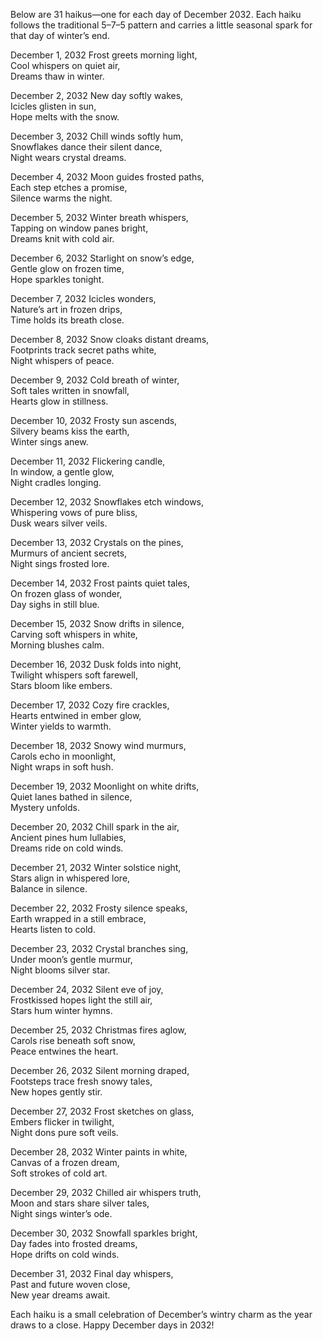 Below are 31 haikus—one for each day of December 2032. Each haiku follows the traditional 5–7–5 pattern and carries a little seasonal spark for that day of winter’s end.

December 1, 2032
Frost greets morn­ing light,  
Cool whis­pers on quiet air,  
Dreams thaw in win­ter.

December 2, 2032
New day soft­ly wakes,  
Icicles glis­ten in sun,  
Hope melts with the snow.

December 3, 2032
Chill winds soft­ly hum,  
Snow­flakes dance their silent dance,  
Night wears crys­tal dreams.

December 4, 2032
Moon guides frost­ed paths,  
Each step etches a promise,  
Silence warms the night.

December 5, 2032
Win­ter breath whis­pers,  
Tap­ping on win­dow panes bright,  
Dreams knit with cold air.

December 6, 2032
Starlight on snow’s edge,  
Gentle glow on fro­zen time,  
Hope spark­les tonight.

December 7, 2032
I­cicles won­ders,  
Na­ture’s art in fro­zen drips,  
Time holds its breath close.

December 8, 2032
Snow cloaks dis­tant dreams,  
Foot­prints track se­cret paths white,  
Night whis­pers of peace.

December 9, 2032
Cold breath of win­ter,  
Soft tales writ­ten in snow­fall,  
Hearts glow in still­ness.

December 10, 2032
Frost­y sun a­scends,  
Sil­ver­y beams kiss the earth,  
Win­ter sings an­ew.

December 11, 2032
Flick­er­ing can­dle,  
In win­dow, a gen­tle glow,  
Night cra­dles long­ing.

December 12, 2032
Snow­flakes etch win­dows,  
Whis­per­ing vows of pure bliss,  
Dusk wears sil­ver veils.

December 13, 2032
Crys­tals on the pines,  
Mur­murs of an­cient se­crets,  
Night sings frost­ed lore.

December 14, 2032
Frost paints qui­et tales,  
On fro­zen glass of won­der,  
Day sighs in still blue.

December 15, 2032
Snow drifts in si­lence,  
Carv­ing soft whis­pers in white,  
Morn­ing blush­es calm.

December 16, 2032
Dusk folds in­to night,  
Twi­light whis­pers soft fare­well,  
Stars bloom like em­bers.

December 17, 2032
Cozy fire crack­les,  
Hearts en­twined in em­ber glow,  
Win­ter yields to warmth.

December 18, 2032
Snow­y wind mur­murs,  
Carols echo in moon­light,  
Night wraps in soft hush.

December 19, 2032
Moon­light on white drifts,  
Qui­et lanes bathed in si­lence,  
Mys­tery unfolds.

December 20, 2032
Chill spark in the air,  
An­cient pines hum lul­la­bies,  
Dreams ride on cold winds.

December 21, 2032
Win­ter solstice night,  
Stars a­lign in whis­pered lore,  
Bal­ance in si­lence.

December 22, 2032
Frost­y si­lence speaks,  
Earth wrapped in a still em­brace,  
Hearts listen to cold.

December 23, 2032
Crys­tal branches sing,  
Un­der moon’s gen­tle mur­mur,  
Night blooms sil­ver star.

December 24, 2032
Si­lent eve of joy,  
Frost­kissed hopes light the still air,  
Stars hum win­ter hymns.

December 25, 2032
Christ­mas fires a­glow,  
Carols rise be­neath soft snow,  
Peace en­twines the heart.

December 26, 2032
Si­lent morn­ing draped,  
Foot­steps trace fresh snow­y tales,  
New hopes gen­tly stir.

December 27, 2032
Frost sketch­es on glass,  
Em­bers flick­er in twi­light,  
Night dons pure soft veils.

December 28, 2032
Win­ter paints in white,  
Can­vas of a fro­zen dream,  
Soft strokes of cold art.

December 29, 2032
Chilled air whis­pers truth,  
Moon and stars share sil­ver tales,  
Night sings win­ter’s ode.

December 30, 2032
Snow­fall spark­les bright,  
Day fades in­to frost­ed dreams,  
Hope drifts on cold winds.

December 31, 2032
Fi­nal day whis­pers,  
Past and fu­ture wo­ven close,  
New year dreams await.

Each haiku is a small celebration of December’s wintry charm as the year draws to a close. Happy December days in 2032!
